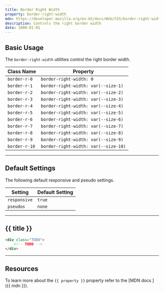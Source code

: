 ```yaml
---
title: Border Right Width
property: border-right-width
mdn: https://developer.mozilla.org/en-US/docs/Web/CSS/border-right-width
description: Controls the right border width
date: 1000-01-01
---
```


## Basic Usage

The `border-right-width` utilities control the right border width.

| Class Name    | Property                             |
| ------------- | ------------------------------------ |
| `border-r-0`  | `border-right-width: 0`              |
| `border-r-1`  | `border-right-width: var(--size-1)`  |
| `border-r-2`  | `border-right-width: var(--size-2)`  |
| `border-r-3`  | `border-right-width: var(--size-3)`  |
| `border-r-4`  | `border-right-width: var(--size-4)`  |
| `border-r-5`  | `border-right-width: var(--size-5)`  |
| `border-r-6`  | `border-right-width: var(--size-6)`  |
| `border-r-7`  | `border-right-width: var(--size-7)`  |
| `border-r-8`  | `border-right-width: var(--size-8)`  |
| `border-r-9`  | `border-right-width: var(--size-9)`  |
| `border-r-10` | `border-right-width: var(--size-10)` |

---

## Default Settings

The following default responsive and pseudo settings.

| Setting      | Default Setting |
| ------------ | --------------- |
| `responsive` | `true`          |
| `pseudos`    | `none`          |

---

## {{ title }}

<div class="bg-silver-200 p-20 h-256 radius-md flex flex-wrap align-content-center">
  <!-- ... -->
</div>

```html
<div class="TODO">
	<!-- TODO -->
</div>
```

---

## Resources

To learn more about the `{{ property }}` property refer to the [MDN docs <i class="far fa-external-link ml-6"></i>]({{ mdn }}).
